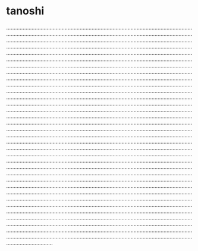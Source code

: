 # tanoshi
.......................................................................................................................................................................................................................................................................................................................................................................................................................................................................................................................................................................................................................................................................................................................................................................................................................................................................................................................................................................................................................................................................................................................................................................................................................................................................................................................................................................................................................................................................................................................................................................................................................................................................................................................................................................................................................................................................................................................................................................................................................................................................................................................................................................................................................................................................................................................................................................................................................................................................................................................................................................................................................................................................................................................................................................................................................................................................................................................................................................................................................................................................................................................................................................................................................................................................................................................................................................................................................................................................................................................................................................................................................................................................................................................................................................................................................................................................................................................................................................................................................................................................................................................................................................................................................................................................................................................................................................................................................